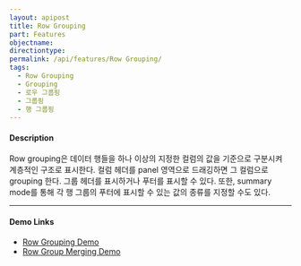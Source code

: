 ```yaml
---
layout: apipost
title: Row Grouping
part: Features
objectname: 
directiontype: 
permalink: /api/features/Row Grouping/
tags:
  - Row Grouping
  - Grouping
  - 로우 그룹핑
  - 그룹핑
  - 행 그룹핑
---
```


#### Description

 Row grouping은 데이터 행들을 하나 이상의 지정한 컬럼의 값을 기준으로 구분시켜 계층적인 구조로 표시한다. 컬럼 헤더를 panel 영역으로 드래깅하면 그 컬럼으로 grouping 한다.
그룹 헤더를 표시하거나 푸터를 표시할 수 있다. 또한, summary mode를 통해 각 행 그룹의 푸터에 표시할 수 있는 값의 종류를 지정할 수도 있다.

---

#### Demo Links

* [Row Grouping Demo](http://demo.realgrid.com/RowGroup/RowGrouping/)    
* [Row Group Merging Demo](http://demo.realgrid.com/RowGroup/MergedRowGrouping/)  
